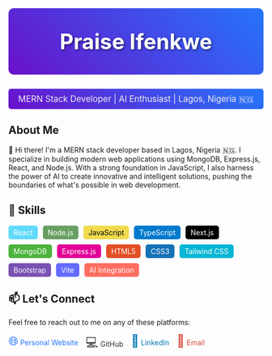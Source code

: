 <div align="center">
  <h1 style="color: white; font-size: 3em; text-shadow: 2px 2px 4px rgba(0,0,0,0.5); background: linear-gradient(45deg, #6a11cb 0%, #2575fc 100%); padding: 40px; border-radius: 10px;">Praise Ifenkwe</h1>
  <p style="color: #eee; font-size: 1.2em; margin-top: 10px; background: linear-gradient(45deg, #6a11cb 0%, #2575fc 100%); padding: 10px; border-radius: 5px;">MERN Stack Developer | AI Enthusiast | Lagos, Nigeria 🇳🇬</p>
</div>

## About Me

👋 Hi there! I'm a MERN stack developer based in Lagos, Nigeria 🇳🇬. I specialize in building modern web applications using MongoDB, Express.js, React, and Node.js. With a strong foundation in JavaScript, I also harness the power of AI to create innovative and intelligent solutions, pushing the boundaries of what's possible in web development.

## 🚀 Skills

<div style="display: flex; flex-wrap: wrap; gap: 10px;">
  <span style="background-color: #61dafb; color: white; padding: 5px 10px; border-radius: 5px;">React</span>
  <span style="background-color: #68a063; color: white; padding: 5px 10px; border-radius: 5px;">Node.js</span>
  <span style="background-color: #f0db4f; color: black; padding: 5px 10px; border-radius: 5px;">JavaScript</span>
  <span style="background-color: #007acc; color: white; padding: 5px 10px; border-radius: 5px;">TypeScript</span>
  <span style="background-color: #000000; color: white; padding: 5px 10px; border-radius: 5px;">Next.js</span>
  <span style="background-color: #4DB33D; color: white; padding: 5px 10px; border-radius: 5px;">MongoDB</span>
  <span style="background-color: #E10098; color: white; padding: 5px 10px; border-radius: 5px;">Express.js</span>
  <span style="background-color: #E34F26; color: white; padding: 5px 10px; border-radius: 5px;">HTML5</span>
  <span style="background-color: #1572B6; color: white; padding: 5px 10px; border-radius: 5px;">CSS3</span>
  <span style="background-color: #06B6D4; color: white; padding: 5px 10px; border-radius: 5px;">Tailwind CSS</span>
  <span style="background-color: #7952B3; color: white; padding: 5px 10px; border-radius: 5px;">Bootstrap</span>
  <span style="background-color: #646CFF; color: white; padding: 5px 10px; border-radius: 5px;">Vite</span>
  <span style="background-color: #FF6F61; color: white; padding: 5px 10px; border-radius: 5px;">AI Integration</span>
</div>

## 📫 Let's Connect

Feel free to reach out to me on any of these platforms:

<div style="display: flex; flex-wrap: wrap; gap: 15px;">
  <a href="https://ifenkwepraise.vercel.app/" target="_blank" style="text-decoration: none; color: #2575fc;">
    <span style="font-size: 24px;">🌐</span> Personal Website
  </a>
  <a href="https://github.com/Ifenkwe-Praise" target="_blank" style="text-decoration: none; color: #333;">
    <span style="font-size: 24px;">💻</span> GitHub
  </a>
  <a href="https://www.linkedin.com/in/praise-ifenkwe-511645251" target="_blank" style="text-decoration: none; color: #0077b5;">
    <span style="font-size: 24px;">💼</span> LinkedIn
  </a>
  <a href="mailto:ifenkwepraise924@gmail.com" style="text-decoration: none; color: #D44638;">
    <span style="font-size: 24px;">📧</span> Email
  </a>
</div>
